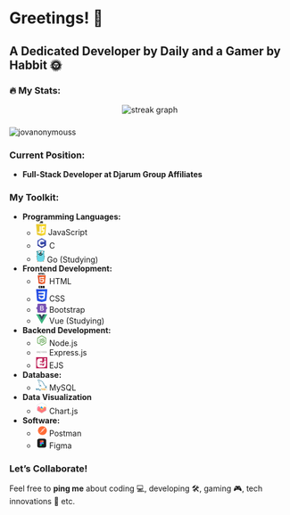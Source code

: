 # Greetings! 👋

## A Dedicated Developer by Daily and a Gamer by Habbit 🌞

### 🔥 My Stats:
<div align="center">
  <img src="https://streak-stats.demolab.com?user=jovanonymouss&locale=en&mode=daily&theme=dark&hide_border=false&border_radius=5&order=3" height="220" alt="streak graph"/>
</div>

###

<p align="left"><img src="https://github-profile-trophy.vercel.app/?username=jovanonymouss" alt="jovanonymouss" /></a> </p>

### Current Position:
- **Full-Stack Developer at Djarum Group Affiliates**

### My Toolkit:
- **Programming Languages:** 
  - <img src="./Assets/JavaScript.png" width="18"/>  JavaScript
  - <img src="./Assets/C.png" width="20"/> C
  - <img src="./Assets/Go.png" width="16"/> Go (Studying)
- **Frontend Development:** 
  - <img src="./Assets/HTML.png" width="20"/> HTML
  - <img src="./Assets/CSS.png" width="20"/> CSS
  - <img src="./Assets/Bootstrap.png" width="20"/> Bootstrap
  - <img src="./Assets/Vue.png" width="20"/> Vue (Studying)
- **Backend Development:**
  - <img src="./Assets/NodeJS.png" width="20"/> Node.js
  - <img src="./Assets/ExpressJS.png" width="20"/> Express.js
  - <img src="./Assets/EJS.png" width="20"/> EJS
- **Database:**
  - <img src="./Assets/MySQL.png" width="20"/> MySQL
- **Data Visualization**
  - <img src="./Assets/ChartJS.png" width="20"/> Chart.js
- **Software:**
  - <img src="./Assets/Postman.png" width="20"/> Postman
  - <img src="./Assets/Figma.png" width="20"/> Figma

### Let’s Collaborate!
Feel free to **ping me** about coding 💻, developing 🛠️, gaming 🎮, tech innovations 🚀 etc.